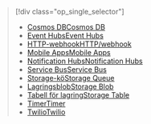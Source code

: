 
> [!div class="op_single_selector"]
> * [<span data-ttu-id="849fd-101">Cosmos DB</span><span class="sxs-lookup"><span data-stu-id="849fd-101">Cosmos DB</span></span>](../articles/azure-functions/functions-bindings-documentdb.md)  
> * [<span data-ttu-id="849fd-102">Event Hubs</span><span class="sxs-lookup"><span data-stu-id="849fd-102">Event Hubs</span></span>](../articles/azure-functions/functions-bindings-event-hubs.md)  
> * [<span data-ttu-id="849fd-103">HTTP-webhook</span><span class="sxs-lookup"><span data-stu-id="849fd-103">HTTP/webhook</span></span>](../articles/azure-functions/functions-bindings-http-webhook.md)  
> * [<span data-ttu-id="849fd-104">Mobile Apps</span><span class="sxs-lookup"><span data-stu-id="849fd-104">Mobile Apps</span></span>](../articles/azure-functions/functions-bindings-mobile-apps.md)  
> * [<span data-ttu-id="849fd-105">Notification Hubs</span><span class="sxs-lookup"><span data-stu-id="849fd-105">Notification Hubs</span></span>](../articles/azure-functions/functions-bindings-notification-hubs.md)  
> * [<span data-ttu-id="849fd-106">Service Bus</span><span class="sxs-lookup"><span data-stu-id="849fd-106">Service Bus</span></span>](../articles/azure-functions/functions-bindings-service-bus.md)  
> * [<span data-ttu-id="849fd-107">Storage-kö</span><span class="sxs-lookup"><span data-stu-id="849fd-107">Storage Queue</span></span>](../articles/azure-functions/functions-bindings-storage-queue.md)  
> * [<span data-ttu-id="849fd-108">Lagringsblob</span><span class="sxs-lookup"><span data-stu-id="849fd-108">Storage Blob</span></span>](../articles/azure-functions/functions-bindings-storage-blob.md)  
> * [<span data-ttu-id="849fd-109">Tabell för lagring</span><span class="sxs-lookup"><span data-stu-id="849fd-109">Storage Table</span></span>](../articles/azure-functions/functions-bindings-storage-table.md)  
> * [<span data-ttu-id="849fd-110">Timer</span><span class="sxs-lookup"><span data-stu-id="849fd-110">Timer</span></span>](../articles/azure-functions/functions-bindings-timer.md)  
> * [<span data-ttu-id="849fd-111">Twilio</span><span class="sxs-lookup"><span data-stu-id="849fd-111">Twilio</span></span>](../articles/azure-functions/functions-bindings-twilio.md)  
> 
> 
